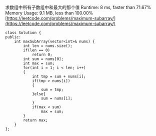 求数组中所有子数组中和最大的那个值
Runtime: 8 ms, faster than 71.67% 
Memory Usage: 9.1 MB, less than 100.00% 
[https://leetcode.com/problems/maximum-subarray/](https://leetcode.com/problems/maximum-subarray/)
```
class Solution {
public:
    int maxSubArray(vector<int>& nums) {
        int len = nums.size();
        if(len == 0)
            return 0;
        int sum = nums[0];
        int max = sum;
        for(int i = 1; i < len; i++)
        {
            int tmp = sum + nums[i];
            if(tmp > nums[i])
            {
                sum = tmp;
            }else{
                sum = nums[i];
            }
            if(max < sum)
                max = sum;
        }
        return max;
    }
};
```
